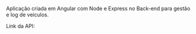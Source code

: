 Aplicação criada em Angular com Node e Express no Back-end para gestão e log de veículos. 

Link da API: 
